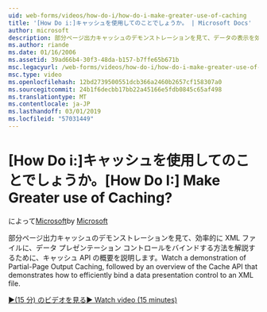 ```yaml
---
uid: web-forms/videos/how-do-i/how-do-i-make-greater-use-of-caching
title: '[How Do i:]キャッシュを使用してのことでしょうか。 | Microsoft Docs'
author: microsoft
description: 部分ページ出力キャッシュのデモンストレーションを見て、データの表示を効率的にバインドする方法を解説するために、キャッシュ API の概要を説明しています.
ms.author: riande
ms.date: 01/16/2006
ms.assetid: 39ad66b4-30f3-48da-b157-b7ffe65b671b
msc.legacyurl: /web-forms/videos/how-do-i/how-do-i-make-greater-use-of-caching
msc.type: video
ms.openlocfilehash: 12bd2739500551dcb366a2460b2657cf158307a0
ms.sourcegitcommit: 24b1f6decbb17bb22a45166e5fdb0845c65af498
ms.translationtype: MT
ms.contentlocale: ja-JP
ms.lasthandoff: 03/01/2019
ms.locfileid: "57031449"
---
```

<a name="how-do-i-make-greater-use-of-caching"></a><span data-ttu-id="d39fb-104">[How Do i:]キャッシュを使用してのことでしょうか。</span><span class="sxs-lookup"><span data-stu-id="d39fb-104">[How Do I:] Make Greater use of Caching?</span></span>
====================
<span data-ttu-id="d39fb-105">によって[Microsoft](https://github.com/microsoft)</span><span class="sxs-lookup"><span data-stu-id="d39fb-105">by [Microsoft](https://github.com/microsoft)</span></span>

<span data-ttu-id="d39fb-106">部分ページ出力キャッシュのデモンストレーションを見て、効率的に XML ファイルに、データ プレゼンテーション コントロールをバインドする方法を解説するために、キャッシュ API の概要を説明します。</span><span class="sxs-lookup"><span data-stu-id="d39fb-106">Watch a demonstration of Partial-Page Output Caching, followed by an overview of the Cache API that demonstrates how to efficiently bind a data presentation control to an XML file.</span></span>

[<span data-ttu-id="d39fb-107">&#9654;(15 分) のビデオを見る</span><span class="sxs-lookup"><span data-stu-id="d39fb-107">&#9654; Watch video (15 minutes)</span></span>](https://channel9.msdn.com/Blogs/ASP-NET-Site-Videos/how-do-i-make-greater-use-of-caching)
